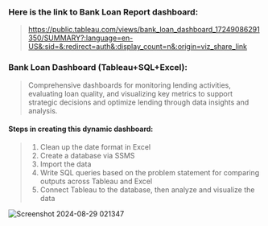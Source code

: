 ### Here is the link to Bank Loan Report dashboard:
> https://public.tableau.com/views/bank_loan_dashboard_17249086291350/SUMMARY?:language=en-US&:sid=&:redirect=auth&:display_count=n&:origin=viz_share_link

### Bank Loan Dashboard (Tableau+SQL+Excel):
> Comprehensive dashboards for monitoring lending activities, evaluating loan quality, and visualizing key metrics to support strategic decisions and optimize lending through data insights and analysis. 

#### Steps in creating this dynamic dashboard:
> 1.  Clean up the date format in Excel
> 2.  Create a database via SSMS
> 3.  Import the data
> 4.  Write SQL queries based on the problem statement for comparing outputs across Tableau and Excel
> 5.  Connect Tableau to the database, then analyze and visualize the data

![Screenshot 2024-08-29 021347](https://github.com/user-attachments/assets/1f75c37d-2294-4e24-8ba6-1979eb4b9f3d)
